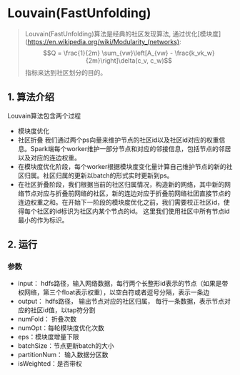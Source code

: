 # Louvain(FastUnfolding)

> Louvain(FastUnfolding)算法是经典的社区发现算法, 通过优化[模块度](https://en.wikipedia.org/wiki/Modularity_(networks):
$$Q = \frac{1}{2m} \sum_{vw}\left[A_{vw} - \frac{k_vk_w}{2m}\right]\delta(c_v, c_w)$$
指标来达到社区划分的目的。

## 1. 算法介绍
Louvain算法包含两个过程
 - 模块度优化
 - 社区折叠
我们通过两个ps向量来维护节点的社区id以及社区id对应的权重信息。Spark端每个worker维护一部分节点和对应的邻接信息，包括节点的邻居以及对应的连边权重。
- 在模块度优化阶段，每个worker根据模块度变化量计算自己维护节点的新的社区归属。社区归属的更新以batch的形式实时更新到ps。
- 在社区折叠阶段，我们根据当前的社区归属情况，构造新的网络，其中新的网络节点对应与折叠前网络的社区，新的连边对应于折叠前网络社团直接节点的连边权重之和。在开始下一阶段的模块度优化之前，我们需要校正社区id，使得每个社区的id标识为社区内某个节点的id。 这里我们使用社区中所有节点id最小的作为标识。

## 2. 运行

### 参数

- input： hdfs路径，输入网络数据，每行两个长整形id表示的节点（如果是带权网络，第三个float表示权重），以空白符或者逗号分隔，表示一条边
- output： hdfs路径， 输出节点对应的社区归属， 每行一条数据，表示节点对应的社区id值，以tap符分割
- numFold： 折叠次数
- numOpt：每轮模块度优化次数
- eps：模块度增量下限
- batchSize：节点更新batch的大小
- partitionNum： 输入数据分区数
- isWeighted：是否带权
